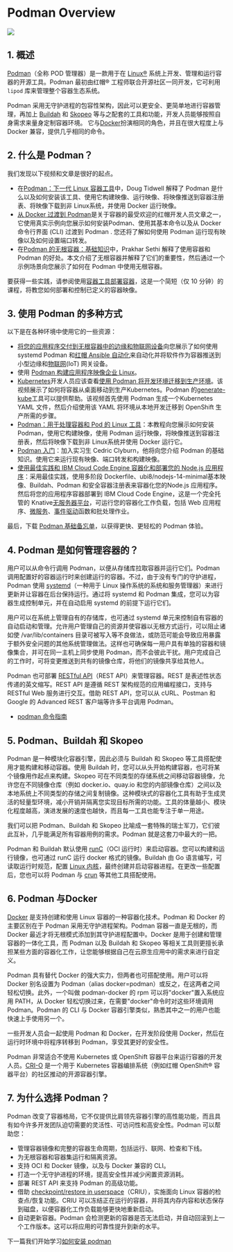 #  Podman Overview

![](https://img-blog.csdnimg.cn/0349876be0004ebc9ab43fd4ba8300cd.png)







##  1. 概述
[Podman](https://podman.io/)（全称 POD 管理器）是一款用于在 [Linux®](https://www.redhat.com/zh/topics/linux/what-is-linux) 系统上开发、管理和运行容器的开源工具。Podman 最初由红帽® 工程师联合开源社区一同开发，它可利用 `lipod` 库来管理整个容器生态系统。 

Podman 采用无守护进程的包容性架构，因此可以更安全、更简单地进行容器管理，再加上 [Buildah](https://www.redhat.com/zh/topics/containers/what-is-buildah) 和 [Skopeo](https://blog.csdn.net/xixihahalelehehe/article/details/127342981) 等与之配套的工具和功能，开发人员能够按照自身需求来量身定制容器环境。 它与[Docker](https://www.docker.com/)扮演相同的角色，并且在很大程度上与 Docker 兼容，提供几乎相同的命令。

## 2. 什么是 Podman？
我们发现以下视频和文章是很好的起点。

 - 在[Podman：下一代 Linux 容器工具](https://developers.redhat.com/articles/podman-next-generation-linux-container-tools)中，Doug Tidwell 解释了 Podman 是什么以及如何安装该工具、使用它构建映像、运行映像、将映像推送到容器注册表、将映像下载到非 Linux系统，并使用 Docker 运行映像。
 - [从 Docker 过渡到 Podman](https://developers.redhat.com/blog/2020/11/19/transitioning-from-docker-to-podman)是关于容器的最受欢迎的红帽开发人员文章之一，它使用真实示例向您展示如何安装Podman、使用其基本命令以及从 Docker 命令行界面 (CLI) 过渡到 Podman . 您还将了解如何使用 Podman 运行现有映像以及如何设置端口转发。
 - 在[Podman 的无根容器：基础知识](https://developers.redhat.com/blog/2020/09/25/rootless-containers-with-podman-the-basics)中，Prakhar Sethi 解释了使用容器和 Podman 的好处。本文介绍了无根容器并解释了它们的重要性，然后通过一个示例场景向您展示了如何在 Podman 中使用无根容器。

要获得一些实践，请参阅使用[容器工具部署容器](https://developers.redhat.com/courses/red-hat-enterprise-linux/deploy-containers-podman)，这是一个简短（仅 10 分钟）的课程，将教您如何部署和控制已定义的容器映像。

##  3. 使用 Podman 的多种方式
以下是在各种环境中使用它的一些资源：

 - [将您的应用程序交付到无根容器中的边缘和物联网设备](https://developers.redhat.com/blog/2021/02/03/deliver-your-applications-to-edge-and-iot-devices-in-rootless-containers)向您展示了如何使用systemd Podman 和[红帽 Ansible 自动化](https://developers.redhat.com/products/ansible/overview)来自动化并将软件作为容器推送到小型边缘和[物联网](https://developers.redhat.com/topics/iot)(IoT) 网关设备。
 - 使用 [Podman 构建应用程序映像企业 Linux](https://developers.redhat.com/products/rhel/overview)。
 - [Kubernetes](https://developers.redhat.com/topics/kubernetes)开发人员应该查看[使用 Podman 将开发环境迁移到生产环境](https://www.youtube.com/watch?v=0qtHXQ5KEO4)。该视频展示了如何将容器从桌面移动到生产Kubernetes。Podman 的[generate-kube](https://docs.podman.io/en/latest/markdown/podman-generate-kube.1.html)工具可以提供帮助。该视频首先使用 Podman 生成一个Kubernetes YAML 文件，然后介绍使用该 YAML 将环境从本地开发迁移到 OpenShift 生产所需的步骤。
 - [Podman：用于处理容器和 Pod 的 Linux 工具](https://www.youtube.com/watch?v=bJDI_QuXeCE)：本教程向您展示如何安装 Podman，使用它构建映像，使用 Podman 运行映像，将映像推送到容器注册表，然后将映像下载到非 Linux系统并使用 Docker 运行它。
 - [Podman 入门](https://www.youtube.com/watch?v=Za36qHbrf3g)：加入实习生 Cedric Clyburn，他将向您介绍 Podman 的基础知识。使用它来运行现有映像、端口转发和构建映像。
 - [使用最佳实践和 IBM Cloud Code Engine 容器化和部署您的 Node.js 应用程序](https://www.youtube.com/watch?v=V7nz32WFut0)：采用最佳实践，使用多阶段
   Dockerfile、ubi8/nodejs-14-minimal基本映像、Buildah、Podman 和安全容器注册表来容器化您的Node.js 应用程序。然后将您的应用程序容器部署到 IBM Cloud Code Engine，这是一个完全托管的 Knative[无服务器平台](https://developers.redhat.com/topics/serverless-architecture)，可运行您的容器化工作负载，包括 Web 应用程序、[微服务](https://developers.redhat.com/topics/microservices)、[事件驱动](https://developers.redhat.com/topics/event-driven)函数和批处理作业。

最后，下载 [Podman 基础备忘单](https://developers.redhat.com/cheat-sheets/podman-basics-old)，以获得更快、更轻松的 Podman 体验。

## 4. Podman 是如何管理容器的？
用户可以从命令行调用 Podman，以便从存储库拉取容器并运行它们。Podman 调用配置好的容器运行时来创建运行的容器。不过，由于没有专门的守护进程，Podman 使用 [systemd](https://access.redhat.com/documentation/en-us/red_hat_enterprise_linux/7/html/system_administrators_guide/chap-managing_services_with_systemd)（一种用于 Linux 操作系统的系统和服务管理器）来进行更新并让容器在后台保持运行。通过将 systemd 和 Podman 集成，您可以为容器生成控制单元，并在自动启用 systemd 的前提下运行它们。

用户可以在系统上管理自有的存储库，也可通过 systemd 单元来控制自有容器的自动启动和管理。允许用户管理自己的资源并使容器以无根方式运行，可以阻止诸如使 /var/lib/containers 目录可被写入等不良做法，或防范可能会导致应用暴露于额外安全问题的其他系统管理做法。这样也可确保每一用户具有单独的容器和镜像集合，并可在同一主机上同步使用 Podman，而不会彼此干扰。用户完成自己的工作时，可将变更推送到共有的镜像仓库，将他们的镜像共享给其他人。

Podman 也可部署 [RESTful API](https://www.redhat.com/zh/topics/api/what-is-a-rest-api)（REST API）来管理容器。REST 是表述性状态传递的英文缩写。REST API 是遵循 REST 架构规范的应用编程接口，支持与 RESTful Web 服务进行交互。借助 REST API，您可以从 cURL、Postman 和 Google 的 Advanced REST 客户端等许多平台调用 Podman。


- [podman 命令指南](https://blog.csdn.net/xixihahalelehehe/article/details/121611523)

## 5. Podman、Buildah 和 Skopeo
Podman 是一种模块化容器引擎，因此必须与 Buildah 和 Skopeo 等工具搭配使用才能构建和移动容器。使用 Buildah 时，您可以从头开始构建容器，也可将某个镜像用作起点来构建。Skopeo 可在不同类型的存储系统之间移动容器镜像，允许您在不同镜像仓库（例如 docker.io、quay.io 和您的内部镜像仓库）之间以及本地系统上不同类型的存储之间复制镜像。这种模块式的容器化工具有助于生成灵活的轻量型环境，减小开销并隔离您实现目标所需的功能。工具的体量越小、模块化程度越高，演进发展的速度也越快，而且每一工具也能专注于单一用途。 

我们可以把 Podman、Buildah 和 Skopeo 比喻成一套特殊的瑞士军刀，它们彼此互补，几乎能满足所有容器用例的需求。Podman 就是这套刀中最大的一把。 

Podman 和 Buildah 默认使用 [runC](https://github.com/opencontainers/runc#readme)（OCI 运行时）来启动容器。您可以构建和运行镜像，也可通过 runC 运行 docker 格式的镜像。Buildah 由 Go 语言编写，可读取运行时规范，配置 [Linux 内核](https://www.redhat.com/zh/topics/linux/what-is-the-linux-kernel)，最终创建并启动容器进程。在更改一些配置后，您也可以将 Podman 与 [crun](https://github.com/containers/crun#readme) 等其他工具搭配使用。

## 6. Podman 与Docker
[Docker](https://www.docker.com/) 是支持创建和使用 Linux 容器的一种容器化技术。Podman 和 Docker 的主要区别在于 Podman 采用无守护进程架构。Podman 容器一直是无根的，而 Docker 最近才将无根模式添加到其守护进程配置中。Docker 是用于创建和管理容器的一体化工具，而 Podman 以及 Buildah 和 Skopeo 等相关工具则更擅长承担某些方面的容器化工作，让您能够根据自己在云原生应用中的需求来进行自定义。 

Podman 具有替代 Docker 的强大实力，但两者也可搭配使用。用户可以将 Docker 别名设置为 Podman（alias docker=podman）或反之，在这两者之间轻松切换。此外，一个叫做 podman-docker 的 rpm 可以将"docker"置入系统应用 PATH，从 Docker 轻松切换过来，在需要"docker"命令时对这些环境调用 Podman。Podman 的 CLI 与 Docker 容器引擎类似，熟悉其中之一的用户也能快速上手使用另一个。 

一些开发人员会一起使用 Podman 和 Docker，在开发阶段使用 Docker，然后在运行时环境中将程序转移到 Podman，享受其更好的安全性。 

Podman 非常适合不使用 Kubernetes 或 OpenShift 容器平台来运行容器的开发人员。[CRI-O](https://cri-o.io/) 是一个用于 Kubernetes 容器编排系统（例如红帽 OpenShift® 容器平台）的社区推动的开源容器引擎。


## 7. 为什么选择 Podman？
Podman 改变了容器格局，它不仅提供比肩领先容器引擎的高性能功能，而且具有如今许多开发团队迫切需要的灵活性、可访问性和高安全性。Podman 可以帮助您：

- 管理容器镜像和完整的容器生命周期，包括运行、联网、检查和下线。
- 为无根容器和容器集运行和隔离资源。
- 支持 OCI 和 Docker 镜像，以及与 Docker 兼容的 CLI。
- 打造一个无守护进程的环境，提高安全性并减少闲置资源消耗。 
- 部署 REST API 来支持 Podman 的高级功能。
- 借助 [checkpoint/restore in userspace](https://criu.org/Main_Page)（CRIU），实施面向 Linux 容器的检查点/恢复功能。CRIU 可以冻结正在运行的容器，并将其内存内容和状态保存到磁盘，以便容器化工作负载能够更快地重新启动。
- 自动更新容器。Podman 会检测更新的容器是否无法启动，并自动回滚到上一个工作版本。这可以将应用的可靠性提升到新的水平。 

下一篇我们开始学习[如何安装 podman](https://blog.csdn.net/xixihahalelehehe/article/details/127953530)
